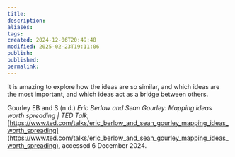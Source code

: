 ```yaml
---
title: 
description: 
aliases: 
tags: 
created: 2024-12-06T20:49:48
modified: 2025-02-23T19:11:06
publish: 
published: 
permalink: 
---
```


it is amazing to explore how the ideas are so similar, and which ideas are the most important, and which ideas act as a bridge between others.


Gourley EB and S (n.d.) _Eric Berlow and Sean Gourley: Mapping ideas worth spreading | TED Talk_, [https://www.ted.com/talks/eric_berlow_and_sean_gourley_mapping_ideas_worth_spreading](https://www.ted.com/talks/eric_berlow_and_sean_gourley_mapping_ideas_worth_spreading), accessed 6 December 2024.
